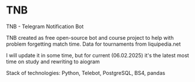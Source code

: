 # TNB
TNB - Telegram Notification Bot

TNB created as free open-source bot and course project to help with problem forgetting match time. Data for tournaments from liquipedia.net


I will update it in some time, but for current (06.02.2025) it's the latest most time on study and rewriting to aiogram

Stack of technologies:
Python, Telebot, PostgreSQL, BS4, pandas
